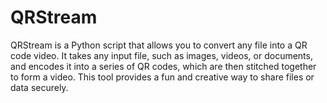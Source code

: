 # QRStream
QRStream is a Python script that allows you to convert any file into a QR code video. It takes any input file, such as images, videos, or documents, and encodes it into a series of QR codes, which are then stitched together to form a video. This tool provides a fun and creative way to share files or data securely.
